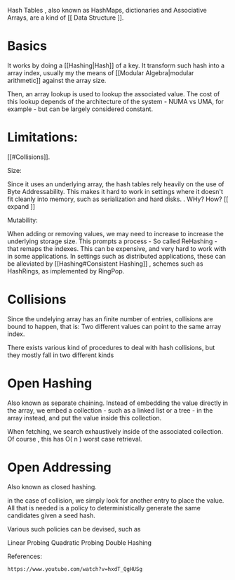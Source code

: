 
Hash Tables , also known as  HashMaps, dictionaries and Associative Arrays, are a kind of [[ Data Structure ]].


# Basics

It works by doing a [[Hashing|Hash]] of a key. 
It transform such hash into a array index, usually my the means of [[Modular Algebra|modular arithmetic]] against the array size. 

Then, an array lookup is used to lookup the associated value. 
The cost of this lookup depends of the architecture of the system -  NUMA vs UMA, for example - but can be largely considered constant. 

# Limitations:

[[#Collisions]].


Size:

Since it uses an underlying array, the hash tables rely heavily on the use of Byte Addressability. This makes it hard to work in settings where it doesn't fit cleanly into memory, such as serialization and hard disks.
    . WHy? How? [[ expand ]] 

    
Mutability:
    
When adding or removing values, we may need to increase to increase the underlying storage size. This prompts a process - So called ReHashing - that remaps the indexes. 
This can be expensive, and very hard to work with in some applications. In settings such as distributed applications, these can be alleviated by [[Hashing#Consistent Hashing]] , schemes such as HashRings, as implemented by RingPop. 


# Collisions


Since the undelying array has an finite number of entries, collisions are bound to happen, that is: Two different values can point to the same array index. 

There exists various kind of procedures to deal with hash collisions, but they mostly fall in two different kinds


# Open Hashing

Also known as separate chaining. Instead of embedding the value directly in the array, we embed a collection - such as a linked list or a tree - in the array instead, and put the value inside this collection. 

When fetching, we search exhaustively  inside of the associated collection. Of course , this has O( n ) worst case retrieval. 

# Open Addressing 
                    
Also known as closed hashing. 

in the case of collision, we simply look for another entry to place the value. All that is needed is a policy to deterministically generate the same candidates given a seed hash. 

Various such policies can be devised, such as 

Linear Probing
Quadratic Probing
Double Hashing



References:

    https://www.youtube.com/watch?v=hxdT_QgHUSg
